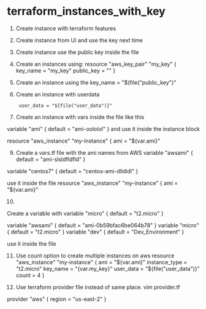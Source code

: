 # terraform_instances_with_key


1. Create instance with terraform features
2. Create instance from UI and use the key next time
3. Create instance use the public key inside the file 
4. Create an instances using:
resource "aws_key_pair" "my_key" {
  	key_name = "my_key"
        public_key = ""
  }
 5. Create an instance using the 
 key_name = "${file("public_key"}"
 
 7. Create an instance with userdata
 
         user_data = "${file("user_data")}"



8. Create an instance with vars inside the file like this

variable "ami" {
  default = "ami-oololol"
  }
and use it inside the instance block 

resource "aws_instance" "my-instance" {
	ami	=	"${var.ami}"
  
  
9. Create a vars.tf file with the ami names from AWS 
variable "awsami" {
  default = "ami-slsldfldfld" 
}

variable "centos7" {
  default = "centos-ami-dlldldl"
  }
  
use it inside the file 
resource "aws_instance" "my-instance" {
	ami	=	"${var.ami}"
  
  
 10. 
 Create a variable with
 variable "micro" {
  default = "t2.micro"
  }
  
variable "awsami" {
	default = "ami-0b59bfac6be064b78"
}
variable "micro" {
	default	= "t2.micro"
}
variable "dev" {
	default = "Dev_Environment"
}



 use it inside the file 
 
 
 11. Use count option to create multiple instances on aws 
 resource "aws_instance" "my-instance" {
	ami	=	"${var.ami}"
	instance_type	=	"t2.micro"
        key_name = "{var.my_key}"
        user_data = "${file("user_data")}"
        count = 4
	}
 
 
 12. Use terraform provider file instead of same place. 
 vim provider.tf
 
 provider "aws" {
  region = "us-east-2"
}
 
 
 
